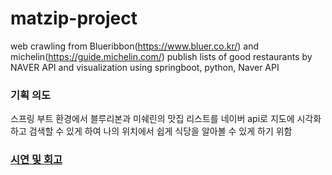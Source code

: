 # matzip-project
web crawling from Blueribbon(https://www.bluer.co.kr/) and michelin(https://guide.michelin.com/)
publish lists of good restaurants by NAVER API and visualization
using springboot, python, Naver API 



### 기획 의도
스프링 부트 환경에서 블루리본과 미쉐린의 맛집 리스트를 네이버 api로 지도에 시각화하고 
검색할 수 있게 하여 나의 위치에서 쉽게 식당을 알아볼 수 있게 하기 위함

### [시연 및 회고](https://docs.google.com/presentation/d/18KG_xwVRZdN6SuwfYwBz2A8g2gCdQFQuJPEhhZzmsKg/edit?usp=sharing)
 

